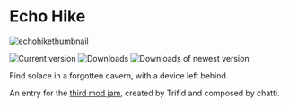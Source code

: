 # Echo Hike

![echohikethumbnail](https://github.com/TerrificTrifid/ow-nh-trifidjam3/assets/99054745/16ad413b-7947-4658-88c2-efdd244cd7ab)

![Current version](https://img.shields.io/github/manifest-json/v/TerrificTrifid/ow-nh-trifidjam3?color=gree&filename=manifest.json)
![Downloads](https://img.shields.io/github/downloads/TerrificTrifid/ow-nh-trifidjam3/total)
![Downloads of newest version](https://img.shields.io/github/downloads/TerrificTrifid/ow-nh-trifidjam3/latest/total)

Find solace in a forgotten cavern, with a device left behind.

An entry for the [third mod jam](https://outerwildsmods.com/mods/modjam3/), created by Trifid and composed by chatti.
